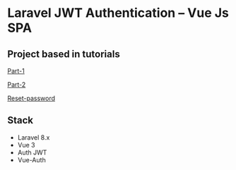 # Laravel JWT Authentication – Vue Js SPA

## Project based in tutorials 
[Part-1](https://codebriefly.com/laravel-jwt-authentication-vue-ja-spa-part-1/)

[Part-2](https://codebriefly.com/laravel-jwt-authentication-vue-js-spa-part-2/)

[Reset-password](https://codebriefly.com/vue-js-reset-password-laravel-api/)

## Stack
- Laravel 8.x
- Vue 3
- Auth JWT
- Vue-Auth
